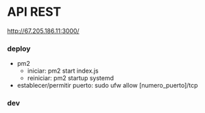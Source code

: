 # API REST 

http://67.205.186.11:3000/


### deploy
- pm2
    - iniciar:  pm2 start index.js
    - reiniciar: pm2 startup systemd
- establecer/permitir puerto: sudo ufw allow [numero_puerto]/tcp

### dev

